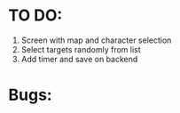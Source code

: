 # TO DO:

1. Screen with map and character selection
2. Select targets randomly from list 
3. Add timer and save on backend

# Bugs:

